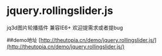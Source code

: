 # jquery.rollingslider.js
jq3d图片轮播插件 兼容IE6+
欢迎提需求或者提bug

##demo地址
[http://theutopia.cn/demo/jquery.rollingslider.js/](http://theutopia.cn/demo/jquery.rollingslider.js/)

